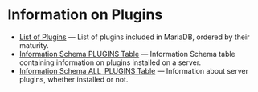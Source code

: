 # Information on Plugins

- [List of Plugins](/columns-storage-engines-and-plugins/plugins/information-on-plugins/list-of-plugins/) — List of plugins included in MariaDB, ordered by their maturity.
- [Information Schema PLUGINS Table](/sql-statements-structure/sql-statements/administrative-sql-statements/system-tables/information-schema/information-schema-tables/plugins-table-information-schema/) — Information Schema table containing information on plugins installed on a server.
- [Information Schema ALL_PLUGINS Table](/sql-statements-structure/sql-statements/administrative-sql-statements/system-tables/information-schema/information-schema-tables/all-plugins-table-information-schema/) — Information about server plugins, whether installed or not.